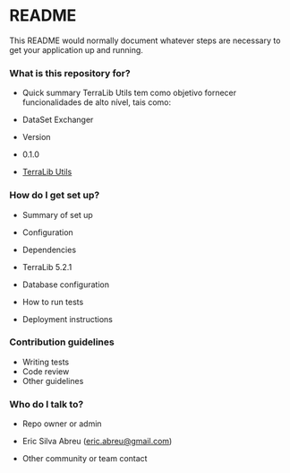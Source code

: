 # README #

This README would normally document whatever steps are necessary to get your application up and running.

### What is this repository for? ###

* Quick summary
TerraLib Utils tem como objetivo fornecer funcionalidades de alto nível, tais como:
- DataSet Exchanger

* Version
- 0.1.0

* [TerraLib Utils](https://bitbucket.org/...)

### How do I get set up? ###

* Summary of set up

* Configuration

* Dependencies
- TerraLib 5.2.1

* Database configuration

* How to run tests

* Deployment instructions

### Contribution guidelines ###

* Writing tests
* Code review
* Other guidelines

### Who do I talk to? ###

* Repo owner or admin
- Eric Silva Abreu (eric.abreu@gmail.com)

* Other community or team contact
